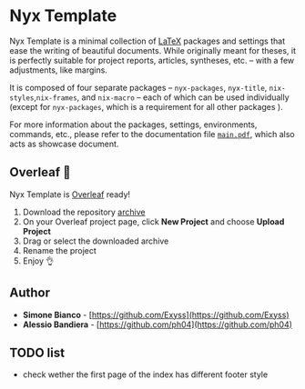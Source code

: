 # Nyx Template

Nyx Template is a minimal collection of [LaTeX](https://www.latex-project.org/) packages and settings that ease the writing of beautiful documents. While originally meant for theses, it is perfectly suitable for project reports, articles, syntheses, etc. – with a few adjustments, like margins.

It is composed of four separate packages – `nyx-packages`, `nyx-title`, `nix-styles`,`nix-frames`, and `nix-macro` – each of which can be used individually (except for `nyx-packages`, which is a requirement for all other packages ).

For more information about the packages, settings, environments, commands, etc., please refer to the documentation file [`main.pdf`](main.pdf), which also acts as showcase document.

## Overleaf :leaves:

Nyx Template is [Overleaf](https://www.overleaf.com/) ready!

1. Download the repository [archive](https://github.com/francois-rozet/sleek-template/archive/overleaf.zip)
2. On your Overleaf project page, click **New Project** and choose **Upload Project**
3. Drag or select the downloaded archive
4. Rename the project
5. Enjoy :ok_hand:

## Author

* **Simone Bianco** - [https://github.com/Exyss](https://github.com/Exyss)
* **Alessio Bandiera** - [https://github.com/ph04](https://github.com/ph04)

## TODO list

- check wether the first page of the index has different footer style


